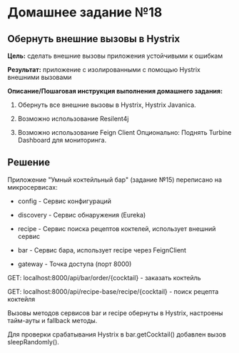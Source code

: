 # Домашнее задание №18

## Обернуть внешние вызовы в Hystrix

**Цель:** сделать внешние вызовы приложения устойчивыми к ошибкам

**Результат:** приложение с изолированными с помощью Hystrix внешними вызовами

**Описание/Пошаговая инструкция выполнения домашнего задания:**

1. Обернуть все внешние вызовы в Hystrix, Hystrix Javanica.
    
2. Возможно использование Resilent4j
    
3. Возможно использование Feign Client Опционально: Поднять Turbine Dashboard для мониторинга. 

## Решение

Приложение "Умный коктейльный бар" (задание №15) переписано на микросервисах:

- config - Сервис конфигураций

- discovery - Сервис обнаружения (Eureka)

- recipe - Сервис поиска рецептов коктелей, использует внешний сервис

- bar - Сервис бара, использует recipe через FeignClient

- gateway - Точка доступа (порт 8000)

GET: localhost:8000/api/bar/order/{cocktail} - заказать коктейль

GET: localhost:8000/api/recipe-base/recipe/{cocktail} - поиск рецепта коктейля

Вызовы методов сервисов bar и recipe обернуты в Hystrix, настроены тайм-ауты и fallback методы.

Для проверки срабатывания Hystrix в bar.getCocktail() добавлен вызов sleepRandomly().

